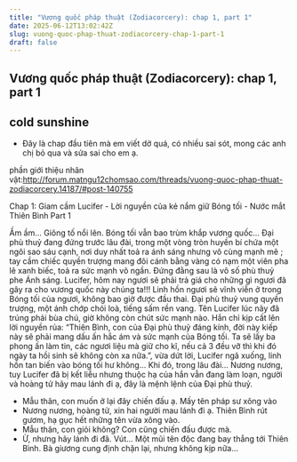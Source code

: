 ```yaml
---
title: "Vương quốc pháp thuật (Zodiacorcery): chap 1, part 1"
date: 2025-06-12T13:02:42Z
slug: vuong-quoc-phap-thuat-zodiacorcery-chap-1-part-1
draft: false
---
```


## Vương quốc pháp thuật (Zodiacorcery): chap 1, part 1

## cold sunshine

* Đây là chap đầu tiên mà em viết dở quá, có nhiều sai sót, mong các anh chị bỏ qua và sửa sai cho em ạ.
 
phần giới thiệu nhân vật:http://forum.matngu12chomsao.com/threads/vuong-quoc-phap-thuat-zodiacorcery.14187/#post-140755
 
Chap 1: Giam cầm Lucifer - Lời nguyền của kẻ nắm giữ Bóng tối - Nước mắt Thiên Bình
Part 1
 
Ầm ầm…
Giông tố nổi lên. Bóng tối vẫn bao trùm khắp vương quốc… 
Đại phù thuỷ đang đứng trước lâu đài, trong một vòng tròn huyền bí chứa một ngôi sao sáu cạnh, nơi duy nhất toả ra ánh sáng nhưng vô cùng mạnh mẽ ; tay cầm chiếc quyền trượng mang đôi cánh bằng vàng có nạm một viên pha lê xanh biếc, toả ra sức mạnh vô ngần. Đứng đằng sau là vô số phù thuỷ phe Ánh sáng.
Lucifer, hôm nay ngươi sẽ phải trả giá cho những gì ngươi đã gây ra cho vương quốc này chúng ta!!! Linh hồn ngươi sẽ vĩnh viễn ở trong Bóng tối của ngươi, không bao giờ được đầu thai.
Đại phù thuỷ vung quyền trượng, một ánh chớp chói loà, tiếng sấm rền vang. Tên Lucifer lúc nãy đã trúng phải bùa chú, giờ không còn chút sức mạnh nào. Hắn chỉ kịp cất lên lời nguyền rủa: “Thiên Bình, con của Đại phù thuỷ đáng kính, đời này kiếp này sẽ phải mang dấu ấn hắc ám và sức mạnh của Bóng tối. Ta sẽ lấy ba phong ấn làm tin, các ngươi liệu mà giữ cho kĩ, nếu cả 3 đều vỡ thì khi đó ngày ta hồi sinh sẽ không còn xa nữa.”, vừa dứt lời, Lucifer ngã xuống, linh hồn tan biến vào bóng tối hư không…
Khi đó, trong lâu đài…
Nương nương, tuy Lucifer đã bị kết liễu nhưng thuộc hạ của hắn vẫn đang làm loạn, người và hoàng tử hãy mau lánh đi ạ, đây là mệnh lệnh của Đại phù thuỷ.
- Mẫu thân, con muốn ở lại đây chiến đấu ạ.
Mấy tên pháp sư xông vào
- Nương nương, hoàng tử, xin hai người mau lánh đi ạ.
Thiên Bình rút gươm, hạ gục hết những tên vừa xông vào.
- Mẫu thân, con giỏi không? Con cũng chiến đấu được mà.
- Ừ, nhưng hãy lánh đi đã.
Vút…
Một mũi tên độc đang bay thẳng tới Thiên Bình.
Bà giương cung định chặn lại, nhưng không kịp nữa…